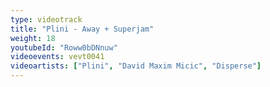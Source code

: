 ```yaml
---
type: videotrack
title: "Plini - Away + Superjam"
weight: 18
youtubeId: "Roww0bDNnuw"
videoevents: vevt0041
videoartists: ["Plini", "David Maxim Micic", "Disperse"]
---
```

